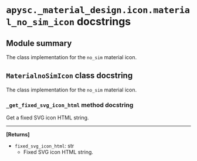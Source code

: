 # `apysc._material_design.icon.material_no_sim_icon` docstrings

## Module summary

The class implementation for the `no_sim` material icon.

## `MaterialnoSimIcon` class docstring

The class implementation for the `no_sim` material icon.

### `_get_fixed_svg_icon_html` method docstring

Get a fixed SVG icon HTML string.<hr>

**[Returns]**

- `fixed_svg_icon_html`: str
  - Fixed SVG icon HTML string.